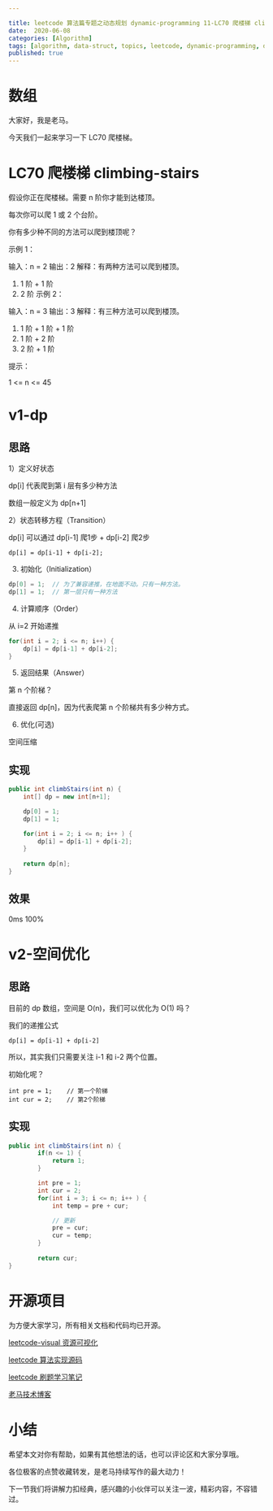 ```yaml
---

title: leetcode 算法篇专题之动态规划 dynamic-programming 11-LC70 爬楼梯 climbing-stairs
date:  2020-06-08
categories: [Algorithm]
tags: [algorithm, data-struct, topics, leetcode, dynamic-programming, dp, sf]
published: true
---
```



# 数组

大家好，我是老马。

今天我们一起来学习一下 LC70 爬楼梯。

# LC70 爬楼梯 climbing-stairs

假设你正在爬楼梯。需要 n 阶你才能到达楼顶。

每次你可以爬 1 或 2 个台阶。

你有多少种不同的方法可以爬到楼顶呢？

示例 1：

输入：n = 2
输出：2
解释：有两种方法可以爬到楼顶。
1. 1 阶 + 1 阶
2. 2 阶
示例 2：

输入：n = 3
输出：3
解释：有三种方法可以爬到楼顶。
1. 1 阶 + 1 阶 + 1 阶
2. 1 阶 + 2 阶
3. 2 阶 + 1 阶
 
提示：

1 <= n <= 45

# v1-dp

## 思路

1）定义好状态

dp[i] 代表爬到第 i 层有多少种方法

数组一般定义为 dp[n+1]

2）状态转移方程（Transition）

dp[i] 可以通过 dp[i-1] 爬1步 + dp[i-2] 爬2步

```
dp[i] = dp[i-1] + dp[i-2];
```

3) 初始化（Initialization）

```java
dp[0] = 1;  // 为了兼容递推，在地面不动。只有一种方法。
dp[1] = 1;  // 第一层只有一种方法
```

4) 计算顺序（Order）

从 i=2 开始递推

```java
for(int i = 2; i <= n; i++) {
    dp[i] = dp[i-1] + dp[i-2];
}
```

5) 返回结果（Answer）

第 n 个阶梯？

直接返回 dp[n]，因为代表爬第 n 个阶梯共有多少种方式。

6) 优化(可选)

空间压缩

## 实现

```java
public int climbStairs(int n) {
    int[] dp = new int[n+1];

    dp[0] = 1;
    dp[1] = 1;

    for(int i = 2; i <= n; i++ ) {
        dp[i] = dp[i-1] + dp[i-2];
    }
    
    return dp[n];
}
```

## 效果

0ms 100%

# v2-空间优化

## 思路

目前的 dp 数组，空间是 O(n)，我们可以优化为 O(1) 吗？

我们的递推公式

```
dp[i] = dp[i-1] + dp[i-2]
```

所以，其实我们只需要关注 i-1 和 i-2 两个位置。

初始化呢？

```
int pre = 1;    // 第一个阶梯
int cur = 2;    // 第2个阶梯
```

## 实现

```java
public int climbStairs(int n) {
        if(n <= 1) {
            return 1;
        }

        int pre = 1;
        int cur = 2;
        for(int i = 3; i <= n; i++ ) {
            int temp = pre + cur;

            // 更新
            pre = cur;
            cur = temp;
        }
        
        return cur;
}
```

# 开源项目

为方便大家学习，所有相关文档和代码均已开源。

[leetcode-visual 资源可视化](https://houbb.github.io/leetcode-notes/leetcode/visible/index.html)

[leetcode 算法实现源码](https://github.com/houbb/leetcode)

[leetcode 刷题学习笔记](https://github.com/houbb/leetcode-notes)

[老马技术博客](https://houbb.github.io/)

# 小结

希望本文对你有帮助，如果有其他想法的话，也可以评论区和大家分享哦。

各位极客的点赞收藏转发，是老马持续写作的最大动力！

下一节我们将讲解力扣经典，感兴趣的小伙伴可以关注一波，精彩内容，不容错过。

